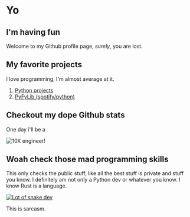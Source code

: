 # Yo
## I'm having fun 

Welcome to my Github profile page, *surely*, you are lost.

## My favorite projects

I love programming, I'm almost average at it.
1. [Python projects](https://en.wikipedia.org/wiki/Pythonidae)
2. [PyFyLib (spotify/python)](https://github.com/grosheth/stepbot)

## Checkout my dope Github stats

One day i'll be a

![10X engineer!](https://github-readme-stats.vercel.app/api?username=grosheth&show_icons=true&theme=dracula&rank_icon=percentile)

## Woah check those mad programming skills

This only checks the public stuff, like all the best stuff is private and stuff you know. I definitely am not only a Python dev or whatever you know. 
I know Rust is a language.

[![Lot of snake dev](https://github-readme-stats.vercel.app/api/top-langs/?username=grosheth&theme=dracula&layout=pie)](https://github.com/grosheth/github-readme-stats)






This is sarcasm.
